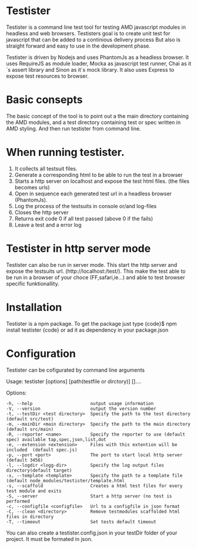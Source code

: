 Testister
==

Testister is a command line test tool for testing AMD javascript modules in headless and web browsers. 
Testisters goal is to create unit test for javascript that can be added to a continious delivery process
But also is straight forward and easy to use in the development phase. 

Testister is driven by Nodejs and uses PhantomJs as a headless browser. It uses RequireJS as module loader, Mocka 
as javascript test runner, Chai as it´s assert library and Sinon as it´s mock library. It also uses Express to expose
test resources to browser.

Basic consepts
==
The basic concept of the tool is to point out a the main directory containing the AMD modules, and a test directory
containing test or spec written in AMD styling. And then run testister from command line. 

When running testister.
==
1. It collects all testsuit files.
2. Generate a corresponding html to be able to run the test in a browser
3. Starts a http server on localhost and expose the test html files. (the files becomes urls)
4. Open in sequence each generated test url in a headless browser (PhantomJs). 
5. Log the process of the testsuits in console or/and log-files
7. Closes the http server
6. Returns exit code 0 if all test passed (above 0 if the fails)
7. Leave a test and a error log

Testister in http server mode
==
Testister can also be run in server mode. This start the http server and expose the
testsuits url. (http://localhost:<port>/test/). This make the test able to be run in 
a browser of your choce (FF,safari,ie...) and able to test browser specific funktionallity.


Installation
==
Testister is a npm package. To get the package just type {code}$ npm install testister {code} 
or ad it as dependency in your package.json 

Configuration
==
Testister can be cofigurated by command line arguments 

  Usage: testister [options] [path(testfile or dirctory)] []....
  
  Options:
    
    -h, --help                      output usage information
    -V, --version                   output the version number
    -t, --testDir <test directory>  Specify the path to the test directory (default src/test)
    -m, --mainDir <main directory>  Specify the path to the main directory (default src/main)
    -R, --reporter <name>           Specify the reporter to use (default spec) available tap,spec,json,list,dot
    -e, --extension <extension>     Files with this extention will be included  (default spec.js)
    -p, --port <port>               The port to start local http server (default 3456)
    -l, --logdir <logg-dir>         Specify the log output files directory(default target) 
    -x, --template <template>       Specify the path to a template file (default node_modules/testister/template.html
    -s, --scaffold                  Creates a html test files for every test module and exits
    -S, --server                    Start a http server (no test is performed
    -c, --configfile <configfile>   Url to a configfile in json format
    -C, --clean <directory>         Remove testmodules scaffolded html files in directory
    -T, --timeout                   Set tests default timeout

You can also create a testister.config.json in your testDir folder of your project. It must be formated in json.
